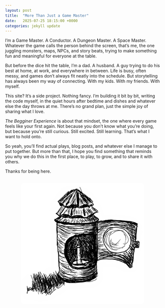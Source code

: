 ```yaml
---
layout: post
title:  "More Than Just a Game Master"
date:   2025-07-25 18:15:00 +0000
categories: jekyll update
---
```


I’m a Game Master. A Conductor. A Dungeon Master. A Space Master. Whatever the game calls the person behind the screen, that’s me, the one juggling monsters, maps, NPCs, and story beats, trying to make something fun and meaningful for everyone at the table.

But before the dice hit the table, I’m a dad. A husband. A guy trying to do his best at home, at work, and everywhere in between. Life is busy, often messy, and games don’t always fit neatly into the schedule. But storytelling has always been my way of connecting. With my kids. With my friends. With myself.

This site? It’s a side project. Nothing fancy. I’m building it bit by bit, writing the code myself, in the quiet hours after bedtime and dishes and whatever else the day throws at me. There’s no grand plan, just the simple joy of sharing what I love.

*The Begginer Experience* is about that mindset, the one where every game feels like your first again. Not because you don’t know what you’re doing, but because you’re still curious. Still excited. Still learning. That’s what I want to hold onto.

So yeah, you’ll find actual plays, blog posts, and whatever else I manage to put together. But more than that, I hope you find something that reminds you why we do this in the first place, to play, to grow, and to share it with others.

Thanks for being here.

<div style="text-align: center; margin: 30px 0;">
  <img src="/assets/images/posts/lantern.png" alt="Lantern" style="width: 400px; height: auto; border-radius: 8px;">
</div>